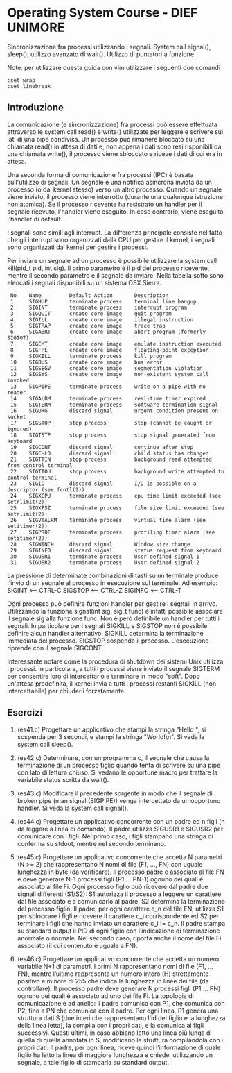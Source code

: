 # Operating System Course - DIEF UNIMORE #
Sincronizzazione fra processi utilizzando i segnali. System call signal(), sleep(), utilizzo avanzato di wait(). Utilizzo di puntatori a funzione.

Note: per utilizzare questa guida con vim utilizzare i seguenti due comandi 
```
:set wrap 
:set linebreak
```

## Introduzione ##
La comunicazione (e sincronizzazione) fra processi può essere effettuata attraverso le system call read() e write() utilizzate per leggere e scrivere sui lati di una pipe condivisa. Un processo può rimanere bloccato su una chiamata read() in attesa di dati e, non appena i dati sono resi risponibili da una chiamata write(), il processo viene sbloccato e riceve i dati di cui era in attesa.

Una seconda forma di comunicazione fra processi (IPC) è basata sull'utilizzo di segnali. Un segnale è una notifica asincrona inviata da un processo (o dal kernel stesso) verso un altro processo. Quando un segnale viene inviato, il processo viene interrotto (durante una qualunque istruzione non atomica). Se il processo ricevente ha resistrato un handler per il segnale ricevuto, l'handler viene eseguito. In caso contrario, viene eseguito l'handler di default.

I segnali sono simili agli interrupt. La differenza principale consiste nel fatto che gli interrupt sono organizzati dalla CPU per gestire il kernel, i segnali sono organizzati dal kernel per gestire i processi.

Per inviare un segnale ad un processo è possibile utilizzare la system call kill(pid_t pid, int sig). Il primo parametro è il pid del processo ricevente, mentre il secondo parametro è il segnale da inviare. Nella tabella sotto sono elencati i segnali disponibili su un sistema OSX Sierra.

     No    Name         Default Action       Description
     1     SIGHUP       terminate process    terminal line hangup
     2     SIGINT       terminate process    interrupt program
     3     SIGQUIT      create core image    quit program
     4     SIGILL       create core image    illegal instruction
     5     SIGTRAP      create core image    trace trap
     6     SIGABRT      create core image    abort program (formerly SIGIOT)
     7     SIGEMT       create core image    emulate instruction executed
     8     SIGFPE       create core image    floating-point exception
     9     SIGKILL      terminate process    kill program
     10    SIGBUS       create core image    bus error
     11    SIGSEGV      create core image    segmentation violation
     12    SIGSYS       create core image    non-existent system call invoked
     13    SIGPIPE      terminate process    write on a pipe with no reader
     14    SIGALRM      terminate process    real-time timer expired
     15    SIGTERM      terminate process    software termination signal
     16    SIGURG       discard signal       urgent condition present on socket
     17    SIGSTOP      stop process         stop (cannot be caught or ignored)
     18    SIGTSTP      stop process         stop signal generated from keyboard
     19    SIGCONT      discard signal       continue after stop
     20    SIGCHLD      discard signal       child status has changed
     21    SIGTTIN      stop process         background read attempted from control terminal
     22    SIGTTOU      stop process         background write attempted to control terminal
     23    SIGIO        discard signal       I/O is possible on a descriptor (see fcntl(2))
     24    SIGXCPU      terminate process    cpu time limit exceeded (see setrlimit(2))
     25    SIGXFSZ      terminate process    file size limit exceeded (see setrlimit(2))
     26    SIGVTALRM    terminate process    virtual time alarm (see setitimer(2))
     27    SIGPROF      terminate process    profiling timer alarm (see setitimer(2))
     28    SIGWINCH     discard signal       Window size change
     29    SIGINFO      discard signal       status request from keyboard
     30    SIGUSR1      terminate process    User defined signal 1
     31    SIGUSR2      terminate process    User defined signal 2

La pressione di determinate combinazioni di tasti su un terminale produce l'invio di un segnale al processo in esecuzione sul terminale. Ad esempio:
    SIGINT  <-- CTRL-C 
    SIGSTOP <-- CTRL-Z
    SIGINFO <-- CTRL-T

Ogni processo può definire funzioni handler per gestire i segnali in arrivo. Utilizzando la funzione signal(int sig, sig_t func) è infatti possibile associare il segnale sig alla funzione func. Non è però definibile un handler per tutti i segnali. In particolare per i segnali SIGKILL e SIGSTOP non è possibile definire alcun handler alternativo. SIGKILL determina la terminazione immediata del processo. SIGSTOP sospende il processo. L'esecuzione riprende con il segnale SIGCONT.

Interessante notare come la procedura di shutdown dei sistemi Unix utilizza i processi. In particolare, a tutti i processi viene inviato il segnale SIGTERM per consentire loro di intercettarlo e terminare in modo "soft". Dopo un'attesa predefinita, il kernel invia a tutti i processi restanti SIGKILL (non intercettabile) per chiuderli forzatamente.

## Esercizi ##
01. (es41.c) Progettare un applicativo che stampi la stringa "Hello ", si sospenda per 3 secondi, e stampi la stringa "World!\n". Si veda la system call sleep().

02. (es42.c) Determinare, con un programma c, il segnale che causa la terminazione di un processo figlio quando tenta di scrivere su una pipe con lato di lettura chiuso. Si vedano le opportune macro per trattare la variabile status scritta da wait().

03. (es43.c) Modificare il precedente sorgente in modo che il segnale di broken pipe (man signal (SIGPIPE)) venga intercettato da un opportuno handler. Si veda la system call signal().

04. (es44.c) Progettare un applicativo concorrente con un padre ed n figli (n da leggere a linea di comando). Il padre utilizza SIGUSR1 e SIGUSR2 per comunicare con i figli. Nel primo caso, i figli stampano una stringa di conferma su stdout, mentre nel secondo terminano.

05.	(es45.c) Progettare un applicativo concorrente che accetta N parametri (N >= 2) che rappresentano N nomi di file (F1, ..., FN) con uguale lunghezza in byte (da verificare). Il processo padre è associato al file FN e deve generare N-1 processi figli (P1 … PN-1) ognuno dei quali è associato al file Fi. Ogni processo figlio può ricevere dal padre due signali differenti (S1/S2): S1 autorizza il processo a leggere un carattere dal file associato e a comunicarlo al padre, S2 determina la terminazione del processo figlio. Il padre, per ogni carattere c_n del file FN, utilizza S1 per sbloccare i figli e ricevere il carattere c_i corrispondente ed S2 per terminare i figli che hanno inviato un carattere c_i != c_n. Il padre stampa su standard output il PID di ogni figlio con l’indicazione di terminazione anormale o normale. Nel secondo caso, riporta anche il nome del file Fi associato (il cui contenuto è uguale a FN).

06.	(es46.c) Progettare un applicativo concorrente che accetta un numero variabile N+1 di parametri. I primi N rappresentano nomi di file (F1, ... FN), mentre l’ultimo rappresenta un numero intero (H) strettamente positivo e minore di 255 che indica la lunghezza in linee dei file (da controllare). Il processo padre deve generare N processi figli (P1 … PN) ognuno dei quali è associato ad uno dei file Fi. La topologia di comunicazione è ad anello: il padre comunica con P1, che comunica con P2, fino a PN che comunica con il padre. Per ogni linea, P1 genera una struttura dati S (due interi che rappresentano l'id del figlio e la lunghezza della linea letta), la compila con i propri dati, e la comunica ai figli successivi. Questi ultimi, in caso abbiano letto una linea più lunga di quella di quella annotata in S, modificano la struttura compilandola con i propri dati. Il padre, per ogni linea, riceve quindi l’informazione di quale figlio ha letto la linea di maggiore lunghezza e chiede, utilizzando un segnale, a tale figlio di stamparla su standard output.
